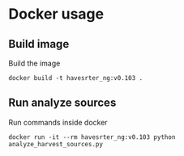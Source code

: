 # Docker usage

## Build image
Build the image
```
docker build -t havesrter_ng:v0.103 .
```

## Run analyze sources
Run commands inside docker
```
docker run -it --rm havesrter_ng:v0.103 python analyze_harvest_sources.py
```